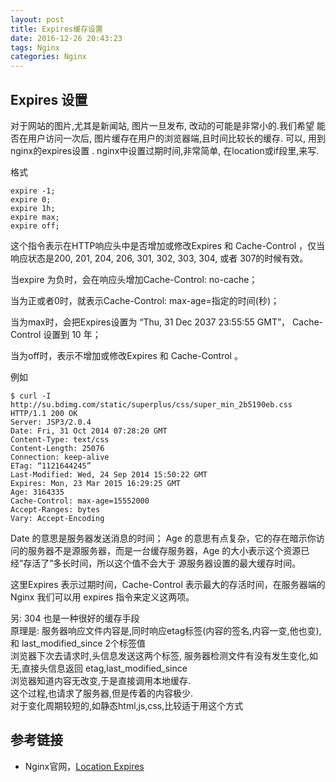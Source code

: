 ```yaml
---
layout: post
title: Expires缓存设置
date: 2016-12-26 20:43:23
tags: Nginx
categories: Nginx
---
```


## Expires 设置

对于网站的图片,尤其是新闻站, 图片一旦发布, 改动的可能是非常小的.我们希望 能否在用户访问一次后, 图片缓存在用户的浏览器端,且时间比较长的缓存.
可以, 用到 nginx的expires设置 .
nginx中设置过期时间,非常简单,
在location或if段里,来写.

格式

```shell
expire -1;
expire 0;
expire 1h;
expire max;
expire off;
```

这个指令表示在HTTP响应头中是否增加或修改Expires 和 Cache-Control ，仅当响应状态是200, 201, 204, 206, 301, 302, 303, 304, 或者 307的时候有效。  
  
当expire 为负时，会在响应头增加Cache-Control: no-cache；  
  
当为正或者0时，就表示Cache-Control: max-age=指定的时间(秒)；  
  
当为max时，会把Expires设置为 “Thu, 31 Dec 2037 23:55:55 GMT”， Cache-Control 设置到 10 年；  
  
当为off时，表示不增加或修改Expires 和 Cache-Control 。  
  
例如

```shell
$ curl -I http://su.bdimg.com/static/superplus/css/super_min_2b5190eb.css
HTTP/1.1 200 OK
Server: JSP3/2.0.4
Date: Fri, 31 Oct 2014 07:28:20 GMT
Content-Type: text/css
Content-Length: 25076
Connection: keep-alive
ETag: “1121644245”
Last-Modified: Wed, 24 Sep 2014 15:50:22 GMT
Expires: Mon, 23 Mar 2015 16:29:25 GMT
Age: 3164335
Cache-Control: max-age=15552000
Accept-Ranges: bytes
Vary: Accept-Encoding
```

Date 的意思是服务器发送消息的时间； Age 的意思有点复杂，它的存在暗示你访问的服务器不是源服务器，而是一台缓存服务器，Age 的大小表示这个资源已经”存活了”多长时间，所以这个值不会大于 源服务器设置的最大缓存时间。  
  
这里Expires 表示过期时间，Cache-Control 表示最大的存活时间，在服务器端的Nginx 我们可以用 expires 指令来定义这两项。  
  
另: 304 也是一种很好的缓存手段  
原理是: 服务器响应文件内容是,同时响应etag标签(内容的签名,内容一变,他也变), 和 last_modified_since 2个标签值  
浏览器下次去请求时,头信息发送这两个标签, 服务器检测文件有没有发生变化,如无,直接头信息返回 etag,last_modified_since  
浏览器知道内容无改变,于是直接调用本地缓存.  
这个过程,也请求了服务器,但是传着的内容极少.  
对于变化周期较短的,如静态html,js,css,比较适于用这个方式  




## 参考链接

- Nginx官网，[Location Expires](http://nginx.org/en/docs/http/ngx_http_headers_module.html#expires)
